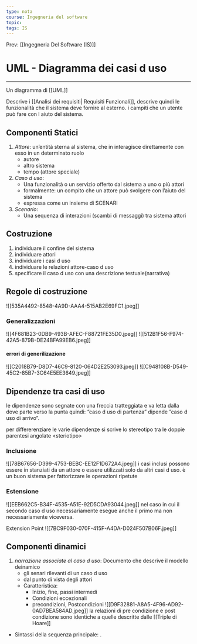 ```yaml
---
type: nota
course: Ingegneria del software
topic: 
tags: IS
---
```


Prev: [[Ingegneria Del Software (IS)]]

# UML - Diagramma dei casi d uso
---
Un diagramma di [[UML]] 

Descrive i [[Analisi dei requisiti| Requisiti Funzionali]], descrive quindi le funzionalità che il sistema deve fornire al esterno.  i campiti che un utente può fare con l aiuto del sistema.


## Componenti Statici
1. _Attore_:  un’entità sterna al sistema, che in interagisce direttamente con esso in un determinato ruolo
	- autore
	- altro sistema
	- tempo (attore speciale)
2. _Caso d uso_:
	- Una funzionalità o un servizio offerto dal sistema a uno o più attori 
	- formalmente: un compito che un attore può svolgere con l’aiuto del sistema 
	- espressa come un insieme di SCENARI
3. _Scenario_:
	- Una sequenza di interazioni (scambi di messaggi)  tra sistema attori


## Costruzione
1. individuare il confine del sistema
2. individuare attori
3. individuare i casi d uso
4. individuare le relazioni attore-caso d uso 
5. specificare il caso d uso con una descrizione testuale(narrativa)

## Regole di costruzione  

![[535A4492-8548-4A9D-AAA4-515AB2E69FC1.jpeg]]
### Generalizzazioni
![[4F681B23-0DB9-493B-AFEC-F88721FE35D0.jpeg]]
![[512B1F56-F974-42A5-879B-DE24BFA99EB6.jpeg]]
#### errori di generilizazione 
![[C2018B79-D8D7-46C9-8120-064D2E253093.jpeg]]
![[C948108B-D549-45C2-85B7-3C64E5EE3649.jpeg]]

## Dipendenze tra casi di uso
le dipendenze sono segnate con una freccia tratteggiata e va letta dalla dove parte verso la punta quindi: “caso d uso di partenza” dipende ”caso d uso di arrivo”. 

per differerenziare le varie dipendenze si scrive lo stereotipo  tra le doppie  parentesi angolate \<steriotipo\>

### Inclusione
![[78B67656-D399-4753-BEBC-EE12F1D672A4.jpeg]]
i casi inclusi possono essere in stanziati da un attore o essere utilizzati solo da altri casi d uso. è un buon sistema per fattorizzare le operazioni ripetute 

### Estensione
![[EEB662C5-B34F-4535-A51E-92D5CDA93044.jpeg]]
nel caso in  cui il secondo caso d uso necessariamente esegue  anche il primo ma non necessariamente viceversa. 

Extension Point 
![[7BC9F030-070F-415F-A4DA-D024F507B06F.jpeg]]

## Componenti dinamici
1. _narrazione associate al caso d uso_: Documento che descrive il modello deinamico 
	- gli senari rilevanti di un caso d uso
	- dal punto di vista degli attori
	- Caratteristica: 
		- Inizio, fine, passi intermedi
		- Condizioni eccezionali
		- precondizioni, Postcondizioni
	![[D9F32881-A8A5-4F96-AD92-0AD7BEA584AD.jpeg]]
la relazioni di pre condizione e post condizione sono identiche a quelle descritte dalle [[Triple di Hoare]] 


- Sintassi della sequenza principale:
	<numero>. <soggetto><azione><complementi>


